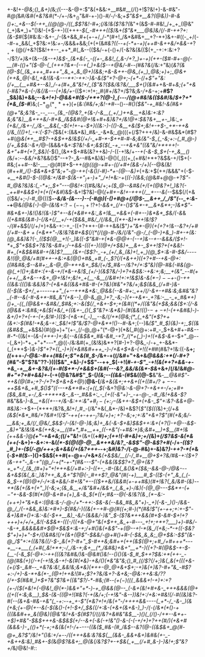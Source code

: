 +-&!+*-@&;()_&+)(*&;_(_(---&-@+:$"&(+&&:+__#&#__(/()+!$?&!+)-&-#&"-#_@(_&#_/&#(+&?&#(*_-_/_+-/&$+_()$"&#-+-)()-#_/-/_-&;+*$"&$_+__&?(@&)_)-#-&()+:_+&--$(-++_((@(@-/((_$$?&!-#+;(/&!&($?&?(*&"+(&$-#-#&!_/+_+_(@&"(_+)&*_)+"()&!-(+$-+-)((+++_-$(_-#+++(($_/&+_($"&*___@&)&/(/-#-++?+:(&-$_#($(#&:&:-&+-_/-(&+&&_#+(+-+/_/-*(#+!_/&*&#&+__+?-*+)&+-#((-_+/(--#-+_&&(_+$?&:+!&:_+_-_/&_&&_+_&&;(+(+(&_#&?((_--_+(-*+-+)(++#-&++&/+&&-+_$?__++(@(/+$&?($&!++--_++*_#(_&--(($&/-+(-()+/(-&?&(&(($(+_-+:+:&:+?-/$?_/+)_&+(&--*(_&_--+)&$-_(&+&(-_-((+-_&&!_(_&-/+?_)+-+)(++-($_#-#+-_@(-__(#-(()+"($-@-(_(+++?&*-(--+(_)+&($_--+_@&/_-_#--_(_#&?&*(/&:+"&)(_&?(&(@-$(_(&_+++_#+++"_&_+_&_@+)(&&;+&-&++-@&_(+_)_@&;+)+;_@&+(++&_@(-&!_+&!(&-&---*+:-++:-)&-&($"+?-@+;-(+*-(_/+*$"+"&:(/+__(__+#&+--&)_/-+(#+_&"&!+/_($"&?($&/&?&/___$+*(*_)(&_#+*+&-#+*&;(_+"___+&(-#&?+&-(-/&_(/&---(+_)&*_/+_-(($+:+!+;_#(#+/&?+/$?&;&-_/+&-_+;+__#$?_$&)&)+&&;--&_+!+)-@&&+#($-/+*+?(@-)_(---/(@+#&!&(($&#_/&/_$+?+*(*&_($-#___)&;($-*_@(*__+*+$+)(_+_(_&:(#&/+;&!-*_#--()--_#()($&"-+_#&!-&(#&+(@+"&;&?&-_--_---_(&_-(@&?_+(&-/-&__(_+/_)++&__+&)&:+:&?&;&"&)__&+++&/-#+&_/&$&#(@+!&_+#+*&)&?+/&!_@+:_$&?&+__+-_)&:_+(+&/_/&+-/_/&-__&&(_-$_(+!+_-*+-_$+)((&:-)-(()-&__+&($+;&!+-+$-_+*-++&(/&_((()+!_-+:(-$?-(_$&(+:(&&*&)_#&-_-&*&;_@(((+(/$?+++/&)-&-#&$&*(#$?+#(@_&(*+__#$?-+&$++&!&$(/+/-_+#-*-$++_#-#-_&;&(&"-$_(_-&;+:-(_#_@-)(/+_&$&:-&+/_@-(&&&+&_+:$?&!-&+;&$($(_-+_--+&+&"((&"&/+*+++!-&+"+#+(+?_$&)(-_$()_(&*+$+#&(&?++&)-/-((-+!&/+*--+(-&-$_$+(-+_&__()(*&/+:--_&&/_+&?&&()$"--+?-_&--#&*&)&)-@()(_(((+_(+#&!+*+?&$&-+/($+(-#&;(++#--&!-___-@(#(#+$-++*(@_((@-+_#+-((_/+#+(&&-/+)_(-*-@&(&!(#+*+#_/()-$&*&+$"&;+"-*_@-++(-&()_/-#_)-*+-(@--&)+_(+&:+$(++/&&&"+(-$-*+__+&#()-$-((@&:+/&#-$(_&-+"_$_)+$-)+"_/+!+*&:-*+*(_((-)(&&;(@_&_#_+_@_@-*+?$"-#_@&?&)&:(_-*+;_$+"---@&!+:(*(#&/&/+;+_($_@--&#&(+/(+(@&?+!_)&?(-_++#+&&$+)+(+*(*(*&#_)&$-&+!$?&)-@(*_(+#+$-$&!+-++_+(/__+---&_(_-*-$&$(/(+&(($&/+;-/-#_@((($__-*-&_/&-_(&_---)-_-(-#_@_)(-()+#_@+(_/_@_$-__&++_/_/$"(--_+:&--*+__@&*(@&(-)-@-(&!&*+:$?-(--_)+!$?+!-*&&+_(/+-(*_)$"&*-+__&*&*+;-)&*$"-#&*&+-)&!()&!(&-)$"+--&(+&#++&:_&+!&__+&&+(-#+--)&*&*_$&/(-&_&*(_(+&#&(&#-)-_(/&+(/__+/-+($&&_#&/_/(/&&_((*+-&)+*+!&!$?-/(#+*&$(/(/+/+)+&&-+:-+_-((+?+*+-(#-++&&($"_)+"&*-@___)(*+$(+$?+!&*--&?+/+#(/+#--&$++($+_&*+"-/&!&?&#__+_&$(/(*(/(@-#-/&/(/&"-@-/_(-@-)+&_)-#+-+(&:(@_&&)&?(-_(($_$(@__+!(-_)&((-$"&#-+(*&_-@_@+-(--+_)&--+--&&&/($+!-*+_$"+$&$+?&?&-&#+;_/-+&&-(((+-_)_((@+/+$&)+__&+-_$__+*+!$?+(+&&!-#+_(*&$&#&#-+(&_)$?____(&+-($$?-_-+_(+/_&_(&)+!_+_)(@_$+:_&-#-$&/----&!(@_@&/+#(#++-+&:+&(@()+#&_+#_(-_$?(/(+&*++_)((+?+#--+&-@+:(_(#&__#&;_$--&#+;_&-@_@-*++&+_$&/(_+/_$_#&--/&?+/+:$"&)(@-#&(-#&(_@-@(_+!()+;&#+:(+-&__-_+/(*_&-+&!_$_(+/-)(&$?&/-)+?+&_$&:-+&:+;&;__+(&"_--#(+(++/__&+&--+&+_@+!&!+;&!+_+(__-&__(/&#+!+:+!&$_)&-&$(*-)--+$_-()-++_((&_&:((()&:_&&)&?_-(+&+&(_(&&+#&-_#-(+?&)(#&"+?&/+;&$(&&_(/+#-)&-((-$(__&-$+/_+-----++"_(+--++*&*&:_@&&(--&-#+:_++/(/-&+-+#&:&;&#&"&?_(-#--&(-#-&+*-#&_&"(+&--)_@-&_@_)+?_-&;-)(+-+&*-_+?&:-__-_+_#&*+)()+_-((_(@&&+-&#&/_$_#&;+:-_&(_$(/_+&+-$+;+(&#(_(*+/((&"&(+$&;&&($+:(/-__&(@&&+:&#&;+&($(+&/_+((&+-_()(_$"&?+:&*&)-_(#(&&!(_()-$-+-$+!-(_++&_#&)-)-&+/_)+?+(-+-(+;&!_#-)(_($-(+&-*(_-)__--&/(/+*(@&;(*_(_+&"(*$?++(&+:-$(#&!-*&;&-+:_$&!+!$"&/$?-@___+&*+!()-_-#-&+;(--)&*(_$"_#_$_)(_&)_-+;_$((&(&#&$__+*&$&)(#(@+)+"(+-_(/-@_@+"(*-@+)(*&(_#(@+:+#_-_$+&+#+_-#&--#-*_-((&(+-(*&-(+++-)+;&*(_--&(&$&*_#&-&#_-+?_/(*+(_)-)+!(+&$-&+-_$+"_@---(_&+)-*+_+"+*---*_@((-/&:&#(+_(&!&)&*+?(#-)+?-@&_-/-+_+-&&*-(_(+*+$-)_&-)$"+?+((_-)+)(+&#&#+++_-)-/+&+$+&-(+!((+#_#(#&?+!&:((-&__+;_((_+++_-/-@&:-#++(#&(+;$"+&(#_$-/_&+_-_+((/&#+"+&+&_@&&&:+*(/-#+?(#&"_-$"$?&"$?$?-)((($&"_+&)-/+$$"--++_$(-+!(#-_+-$"_-+!(&(*+?+&&-+-+&_-+__&+-&?&/(+-#($+*-/+&&$+(&#(---&?_&&/&(&*-$&_+&+/(/&!&#_@-#+"+?+#+&&)+_-(-+(@&?&#$"_$-(_)(*&;--((&&-*(#_$&((@-$__&"&*_-___@&#$"-++&(@(#+;+?-/+?+$+&+&+*_@_)(__@&-(__/_&+&(&+;++&+((+((#+/$?+--$-++$&+&_+#_$()$"((---*&*+#+:(+((_$(-_&+?_@&:-&-@+?-___+&++-/+;+#+_($&_&#_+-/_&-++*+*&-_&--_#&&+:_-_(+((-&"+)-_-+-@-_-#_/&!+&&-$?_#&"&&-*_)-&__+&(_(+--+/_&_-&:+_+:&"+#_$_(-(+:_/-$(_&++-&$+(+&-_$"+:&?-&_&+*_@-#&)&:-_+$+-(*+*+/&?&_&!+/_#_-(/&"+&(_&*-/&)+&$?(*$"($(((*&)+;(/+*&(&$(*&*_#&/+?&#+!(/$"-++(+-++-$_)$?&/_+_)_$+;+?-$&;+;+:&"+&+?$"(#(+&;&/-__&&;+_&/(/_@&/_$&$-/-(&!-@-)&;&)+_&(-&-$+_&)_$&$_++:&+($+?($_)-+_@--&$-_&)+"&!&!&*&(++&;+__((#+*_#+__++_((-+&"(-+#&:+)&;&#+__)+$__(#+!&(+*+_&&-)_@___(+"-+&+&;(_(/+"&!__+(&+((__+#_)+;(++!(*-#+*&)+;+/(_&)+_(/$?&$-*&*(*&(++(_-&+)+-_&+:_+-&(_(*-$(@(@-@__&*+*&/&?_-&$$"-@-&$?+#(-_/+*_-(($?_#_)+-($_(_/-@_/+++;&+&&(/+(&?+++*--+;&#_)&?-/_(-@-#&)+-&)&?_)-++?-*(+_&(-_$+#($_--)()+$&$(++#(+-@+_-/_+&*___&(+&__$&/__(/-/_#+__@+$+?&/_#&-+:($+?(&-++"-_&-+"(@_/-+(*-+-*(#&---$"-(+&&(&$$?+?_@+(&?+_+*-/_(&_(#+)+"+!+++&(/+#+:-)-((+-_-#-(&(_&()&*($&;-&&_-@-/_@&---&+&$(&(_&:_)&?++_&_&+"$?_@(-_#++$?_@&"(#(-+)___#_$-(($-(+"_&_(_(-&_$-+(__@_)_@+/-/+:&+&&_/-#+!&"+--(($++&/(&&#(+-++#&)(#+!&?(_&/&#-(&)--+*(&(+(&+(+"_)(-&;+;(&_&__+/&"&#+/&&+_(_&_+)-/&)(-(@_@---$&*_+-(_$+-$"+_-&&_-$(#(*(@-&+#+(+)_&-&_$(*((+;_#&--@(-&!&?_(&$_-(*-$&:-$(++$+)+"&+_&+:(@&:&-_/_-_@-/+*-++:-$&-&(--&&_#&_&"+)-_+)(-&-_)()-/&&-@_/_/(-+&&_&)&:+#+)-$(#&/-)((&$(+-$+#-@(#((+;_#-)(*(__#&!$"(+-++;+:+-$"-&+)&#+_()+:&:_-&(-$++__&)_-&/-(&&&/-)&"_$-($?&*++&&(#+$-_&#-$+!+?+++)+/+/+_&!(-&$&*-(((-/_(__(+&*-@+"&(+$++_&_+-#---_+!+;+*+?___)+)-#&/--&-+_&&&&&#+$_@+$&$+:&-+;_/+#()&(+&$"-+(@--+!-*(&_/(+&;-*-+((-$&?$"+)+)+"-$+/()&#&!(/+*_(&+(@$"-$&&_/__-@_+_#()+#-(-$&_&_&;_@+$&:-__$$"(&-@_/$"+:+((*&?&((/-$-_&(+?-#+"_$-#++&;&#++(_++(_&$(@+;+#_/+#+++*---+__-+___(_(+#(_&!+*+;-/_/&-+;&+__(*_/&#&)+&+"__+*-)((+?-#(@&$-+-$-(__-(-&_$(*__-@+:-++(((&?&#&/_)_&-@&#()&!--()()(&-$_#_$+*+?_$&:+*(++-_-(@(#&(+)(/-+(-+!&;&-+!-&(#(*&)-+&/()(*&"&"&;()_#_((/$?(/+;_)&(_&(+(((+&*_-(+(/_$-_&#--_+&?&:&!_&&!&;&*&)(*++-@_@+&+$+;-*+)&(+)&?-#+"&_-#$?+:-/+)-&-*+&(*-_(@+!++&!(#+;$?+?&/&*+?-_&+&;-@&:_++_&:&/$?$?(/_+-$(#&#_)+$+?&"$?&+((&"$?_/-*-#&;(#--(+($-)(((_-$&&_&+!-*+)+:+?(+-/($(+&!+(-@&!_@(*-)&&+"+*-)-+_@&&(@--_(-&+(&!+#+&-_+++&&&(@+((+((+:&;&__)_$&-(&_-((_@+!(#&?(-+(&/+;(-+!&"-_&--)_)&!+:_/_+&:+#&!(/-#((&)&?-#(--(&+&-_#&-+_&"(_-*+:--+_+-$"(*&?+!+/&(+"-/++++&&----(_+*-/_-&-_)(&(+&;(+-@(+--&(-$(&__()__-(+!-$+/_$&((/+:&-(+_&+_(&+&-)_)-/(-(/&*__(*()-+(((&&#++_&(@&__)(@&"&!+&-$(#$?__(/_((/&?+_&#&"&$__-)()(_(/()-/+*--&*+-+$_)+#&"-$&$+_+*_+&-&$&$(+_/--&+_(-&(-+!&"()_-&-(-(-+/+)+?+*+_(#_/_)(_+&+#(&&_&-_)-$_+($()+*(-+;+&(&_(+!-/+----((&($_#&-(#_/&$--&?(@-((_&$&+_@(#-@+_&?$"_/&!+"()&:+/+--/((+++&&:&?&$(__(&&-_&&+&+)&#&(+-_-+&++&:&)_#&+-$___(_&_@$?&&+;_@(&(/&?$?+-+$&(_+__(/+#_&-)-)&!+;$"&?+/_&_)_@&!-#_:_:
